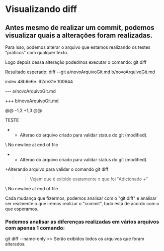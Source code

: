 # Visualizando diff

## Antes mesmo de realizar um commit, podemos visualizar quais a alterações foram realizadas.

Para isso, podemos alterar o arquivo que estamos realizando os testes "práticos" com qualquer texto.

Logo depois dessa alteração podedmos executar o comando: git diff

Resultado esperado:
diff --git a/novoArquivoGit.md b/novoArquivoGit.md

index 48b6e6e..62de31e 100644

--- a/novoArquivoGit.md

+++ b/novoArquivoGit.md

@@ -1,2 +1,3 @@

 TESTE
 
- - Altera<E7><E3>o do arquivo criado para validar status do git (modified).

\ No newline at end of file

+ - Altera<E7><E3>o do arquivo criado para validar status do git (modified).

+Alterando arquivo para validar o comando git diff     

>> Vejam que é exibido exatamente o que foi "Adicionado +"

\ No newline at end of file

Cada mudança que fizermos, podemos analisar com o "git diff" e analisar ser realmente o que iremos realizar o "commit", tudo está de acordo com o que esperamos.

### Podemos analisar as diferenças realizadas em vários arquivos com apenas 1 comando:

git diff --name-only   >> Serão exibidos todos os arquivos que foram alterados.